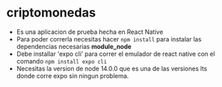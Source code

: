 # criptomonedas 
* Es una aplicacion de prueba hecha en React Native 
* Para poder correrla necesitas hacer ``npm install`` para instalar las dependencias necesarias **module_node**
* Debe installar 'expo cli' para correr el emulador de react native con el comando ``npm install expo cli``
* Necesitas la version de node 14.0.0 que es una de las versiones lts donde corre expo sin ningun problema.